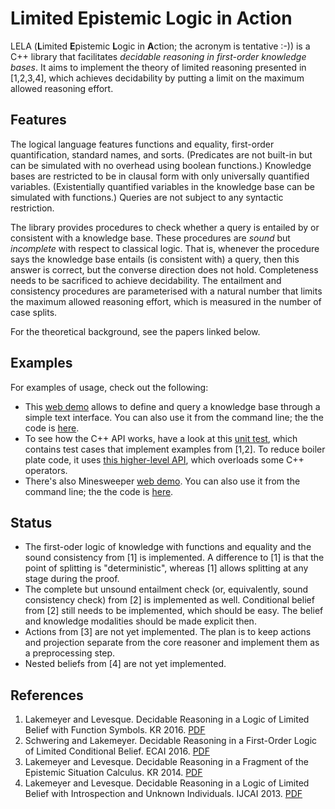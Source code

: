 # Limited Epistemic Logic in Action

LELA (**L**imited **E**pistemic **L**ogic in **A**ction; the acronym is
tentative :-)) is a C++ library that facilitates *decidable reasoning in
first-order knowledge bases*. It aims to implement the theory of limited
reasoning presented in [1,2,3,4], which achieves decidability by putting
a limit on the maximum allowed reasoning effort.

## Features

The logical language features functions and equality, first-order
quantification, standard names, and sorts. (Predicates are not built-in but can
be simulated with no overhead using boolean functions.) Knowledge bases are
restricted to be in clausal form with only universally quantified variables.
(Existentially quantified variables in the knowledge base can be simulated with
functions.) Queries are not subject to any syntactic restriction.

The library provides procedures to check whether a query is entailed by or
consistent with a knowledge base. These procedures are *sound* but *incomplete*
with respect to classical logic. That is, whenever the procedure says the
knowledge base entails (is consistent with) a query, then this answer is
correct, but the converse direction does not hold. Completeness needs to be
sacrificed to achieve decidability.
The entailment and consistency procedures are parameterised with a natural
number that limits the maximum allowed reasoning effort, which is measured in
the number of case splits.

For the theoretical background, see the papers linked below.

## Examples

For examples of usage, check out the following:

* This [web demo](http://www.cse.unsw.edu.au/~cschwering/demo/textinterface/)
  allows to define and query a knowledge base through a simple text interface.
  You can also use it from the command line; the the code is
  [here](examples/textinterface/).
* To see how the C++ API works, have a look at this [unit
  test](tests/solver.cc), which contains test cases that implement examples
  from [1,2]. To reduce boiler plate code, it uses [this higher-level
  API](src/lela/format/syntax.h), which overloads some C++ operators.
* There's also Minesweeper [web
  demo](http://www.cse.unsw.edu.au/~cschwering/demo/minesweeper/). You can also
  use it from the command line; the the code is [here](examples/minesweeper/).

## Status

* The first-oder logic of knowledge with functions and equality and the sound
  consistency from [1] is implemented. A difference to [1] is that the point
  of splitting is "deterministic", whereas [1] allows splitting at any stage
  during the proof.
* The complete but unsound entailment check (or, equivalently, sound
  consistency check) from [2] is implemented as well. Conditional belief from
  [2] still needs to be implemented, which should be easy. The belief and
  knowledge modalities should be made explicit then.
* Actions from [3] are not yet implemented. The plan is to keep actions and
  projection separate from the core reasoner and implement them as a
  preprocessing step.
* Nested beliefs from [4] are not yet implemented.

## References

1. Lakemeyer and Levesque. Decidable Reasoning in a Logic of Limited Belief
   with Function Symbols. KR 2016.
   [PDF](https://kbsg.rwth-aachen.de/sites/kbsg/files/LakemeyerLevesque2016.pdf)
2. Schwering and Lakemeyer. Decidable Reasoning in a First-Order Logic of
   Limited Conditional Belief. ECAI 2016.
   [PDF](https://kbsg.rwth-aachen.de/sites/kbsg/files/SchweringLakemeyer2016.pdf)
3. Lakemeyer and Levesque. Decidable Reasoning in a Fragment of the Epistemic
   Situation Calculus. KR 2014.
   [PDF](https://pdfs.semanticscholar.org/8ac9/a2955895cd391ec2b62d8210ee8206979f4a.pdf)
4. Lakemeyer and Levesque. Decidable Reasoning in a Logic of Limited Belief
   with Introspection and Unknown Individuals. IJCAI 2013.
   [PDF](https://pdfs.semanticscholar.org/387c/951016c68aaf8ce36bb87e5ea4d1ef42405d.pdf)

